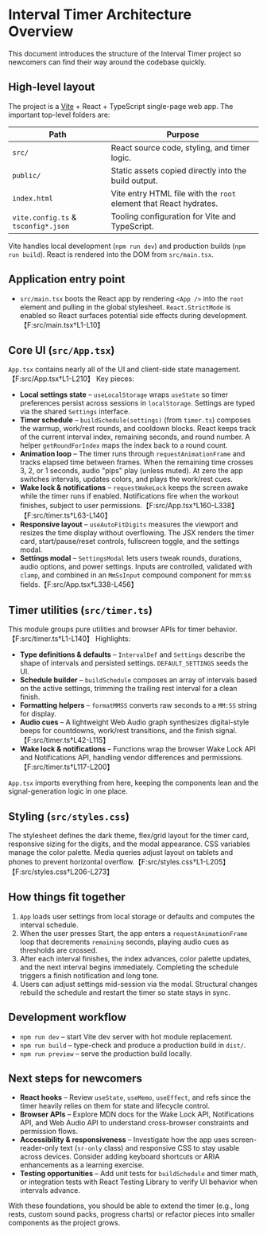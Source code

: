 # Interval Timer Architecture Overview

This document introduces the structure of the Interval Timer project so newcomers can find their way around the codebase quickly.

## High-level layout

The project is a [Vite](https://vitejs.dev/) + React + TypeScript single-page web app. The important top-level folders are:

| Path | Purpose |
| ---- | ------- |
| `src/` | React source code, styling, and timer logic. |
| `public/` | Static assets copied directly into the build output. |
| `index.html` | Vite entry HTML file with the `root` element that React hydrates. |
| `vite.config.ts` & `tsconfig*.json` | Tooling configuration for Vite and TypeScript. |

Vite handles local development (`npm run dev`) and production builds (`npm run build`). React is rendered into the DOM from `src/main.tsx`.

## Application entry point

* `src/main.tsx` boots the React app by rendering `<App />` into the `root` element and pulling in the global stylesheet. `React.StrictMode` is enabled so React surfaces potential side effects during development.【F:src/main.tsx†L1-L10】

## Core UI (`src/App.tsx`)

`App.tsx` contains nearly all of the UI and client-side state management.【F:src/App.tsx†L1-L210】 Key pieces:

* **Local settings state** – `useLocalStorage` wraps `useState` so timer preferences persist across sessions in `localStorage`. Settings are typed via the shared `Settings` interface.
* **Timer schedule** – `buildSchedule(settings)` (from `timer.ts`) composes the warmup, work/rest rounds, and cooldown blocks. React keeps track of the current interval index, remaining seconds, and round number. A helper `getRoundForIndex` maps the index back to a round count.
* **Animation loop** – The timer runs through `requestAnimationFrame` and tracks elapsed time between frames. When the remaining time crosses 3, 2, or 1 seconds, audio "pips" play (unless muted). At zero the app switches intervals, updates colors, and plays the work/rest cues.
* **Wake lock & notifications** – `requestWakeLock` keeps the screen awake while the timer runs if enabled. Notifications fire when the workout finishes, subject to user permissions.【F:src/App.tsx†L160-L338】【F:src/timer.ts†L63-L140】
* **Responsive layout** – `useAutoFitDigits` measures the viewport and resizes the time display without overflowing. The JSX renders the timer card, start/pause/reset controls, fullscreen toggle, and the settings modal.
* **Settings modal** – `SettingsModal` lets users tweak rounds, durations, audio options, and power settings. Inputs are controlled, validated with `clamp`, and combined in an `MmSsInput` compound component for mm:ss fields.【F:src/App.tsx†L338-L456】

## Timer utilities (`src/timer.ts`)

This module groups pure utilities and browser APIs for timer behavior.【F:src/timer.ts†L1-L140】 Highlights:

* **Type definitions & defaults** – `IntervalDef` and `Settings` describe the shape of intervals and persisted settings. `DEFAULT_SETTINGS` seeds the UI.
* **Schedule builder** – `buildSchedule` composes an array of intervals based on the active settings, trimming the trailing rest interval for a clean finish.
* **Formatting helpers** – `formatMMSS` converts raw seconds to a `MM:SS` string for display.
* **Audio cues** – A lightweight Web Audio graph synthesizes digital-style beeps for countdowns, work/rest transitions, and the finish signal.【F:src/timer.ts†L42-L115】
* **Wake lock & notifications** – Functions wrap the browser Wake Lock API and Notifications API, handling vendor differences and permissions.【F:src/timer.ts†L117-L200】

`App.tsx` imports everything from here, keeping the components lean and the signal-generation logic in one place.

## Styling (`src/styles.css`)

The stylesheet defines the dark theme, flex/grid layout for the timer card, responsive sizing for the digits, and the modal appearance. CSS variables manage the color palette. Media queries adjust layout on tablets and phones to prevent horizontal overflow.【F:src/styles.css†L1-L205】【F:src/styles.css†L206-L273】

## How things fit together

1. `App` loads user settings from local storage or defaults and computes the interval schedule.
2. When the user presses Start, the app enters a `requestAnimationFrame` loop that decrements `remaining` seconds, playing audio cues as thresholds are crossed.
3. After each interval finishes, the index advances, color palette updates, and the next interval begins immediately. Completing the schedule triggers a finish notification and long tone.
4. Users can adjust settings mid-session via the modal. Structural changes rebuild the schedule and restart the timer so state stays in sync.

## Development workflow

* `npm run dev` – start Vite dev server with hot module replacement.
* `npm run build` – type-check and produce a production build in `dist/`.
* `npm run preview` – serve the production build locally.

## Next steps for newcomers

* **React hooks** – Review `useState`, `useMemo`, `useEffect`, and refs since the timer heavily relies on them for state and lifecycle control.
* **Browser APIs** – Explore MDN docs for the Wake Lock API, Notifications API, and Web Audio API to understand cross-browser constraints and permission flows.
* **Accessibility & responsiveness** – Investigate how the app uses screen-reader-only text (`sr-only` class) and responsive CSS to stay usable across devices. Consider adding keyboard shortcuts or ARIA enhancements as a learning exercise.
* **Testing opportunities** – Add unit tests for `buildSchedule` and timer math, or integration tests with React Testing Library to verify UI behavior when intervals advance.

With these foundations, you should be able to extend the timer (e.g., long rests, custom sound packs, progress charts) or refactor pieces into smaller components as the project grows.
